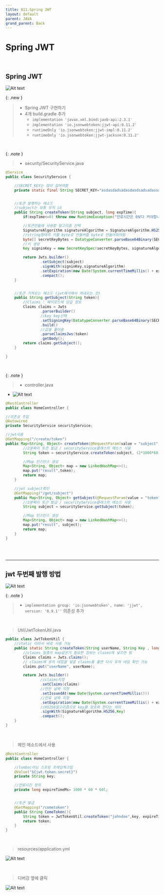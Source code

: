 ```yaml
---
title: 011.Spring JWT
layout: default
parent: JAVA
grand_parent: Back
---
```


# Spring JWT

<br />

## Spring JWT

![Alt text](image-44.png)

{: .new } 
> - Spring JWT 구현하기
> - 4개 build.gradle 추가
>   - `implementation 'javax.xml.bind:jaxb-api:2.3.1'`
>   - `implementation 'io.jsonwebtoken:jjwt-api:0.11.2'`
>   - `runtimeOnly 'io.jsonwebtoken:jjwt-impl:0.11.2'`
>   - `runtimeOnly 'io.jsonwebtoken:jjwt-jackson:0.11.2'`

<br />

{: .note } 
> - security/SecurityService.java

```java
@Service
public class SecurityService {

    //SECRET_KEY는 많이 길어야함
    private static final String SECRET_KEY="asdasdadsadasdasdsadsadassasldmasldmasdsadasddasdas";


    //토큰 발행하는 메소드
    //subject는 보통 유저 id
    public String createToken(String subject, long expTime){
        if(expTime<=0) throw new RuntimeException("만료시간은 0보다 커야합니다.");

        //토큰만들때 사용할 알고리즘 선택
        SignatureAlgorithm signatureAlgorithm = SignatureAlgorithm.HS256;
        //string형태의 키를 byte로 만들어줌 byte로 만들어줘야함
        byte[] secretKeyBytes = DatatypeConverter.parseBase64Binary(SECRET_KEY);
        //키 생성
        Key signinKey = new SecretKeySpec(secretKeyBytes, signatureAlgorithm.getJcaName());

        return Jwts.builder()
                .setSubject(subject)
                .signWith(signinKey,signatureAlgorithm)
                .setExpiration(new Date(System.currentTimeMillis() + expTime))
                .compact();
    }


    //토큰 가져오는 메소드 (jwt해석해서 꺼내오는 것)
    public String getSubject(String token){
        //Claims : 페이로드에 담길 정보
        Claims claims = Jwts
                .parserBuilder()
                //key key선택
                .setSigningKey(DatatypeConverter.parseBase64Binary(SECRET_KEY))
                .build()
                //값을 풀어줌
                .parseClaimsJws(token)
                .getBody();
        return claims.getSubject();
    }

}
```

<br />

{: .note } 
> - controller.java

- ![Alt text](image-45.png)

```java
@RestController
public class HomeController {

//의존성 주입
@Autowired
private SecurityService securityService;

//jwt사용
@GetMapping("/create/token")
public Map<String, Object> createToken(@RequestParam(value = "subject") String subject){
        //2분짜리 토큰 발급 / securityService클래스의 메소스 사용
        String token = securityService.createToken(subject, (2*1000*60));

        //Map 인스턴스 생성
        Map<String, Object> map = new LinkedHashMap<>();
        map.put("result",token);
        return map;
    }

    //jwt subject확인
    @GetMapping("/get/subject")
    public Map<String, Object> getSubject(@RequestParam(value = "token") String token){
        //2분짜리 토근 발급 / securityService클래스의 메소드 사용
        String subject = securityService.getSubject(token);

        //Map 인스턴스 생성
        Map<String, Object> map = new LinkedHashMap<>();
        map.put("result", subject);
        return map;
    }
}
```

<br />
<br />

---

## jwt 두번째 발행 방법

![Alt text](image-46.png)

{: .note } 
> - `implementation group: 'io.jsonwebtoken', name: 'jjwt', version: '0.9.1''` 의존성 추가

<br />

> Util/JwtTokenUtil.java

```java
public class JwtTokenUtil {
    //static 이라서 바로 사용 가능
    public static String createToken(String userName, String Key , long expireTimeMs){
        //claims 일종의 map같은거 필요한 정보는 claims에 넣으면 됨
        Claims claims = Jwts.claims();
        // claims에 유저 네임을 넣음 claims를 풀면 다시 유저 네임 확인 가능
        claims.put("userName", userName);

        return Jwts.builder()
                //claims지정
                .setClaims(claims)
                //만든 날짜 지정
                .setIssuedAt(new Date(System.currentTimeMillis()))
                //만료 날짜 지정
                .setExpiration(new Date(System.currentTimeMillis() + expireTimeMs))
                //HS256알고리즘으로 key를 암호화 한다는 의미
                .signWith(SignatureAlgorithm.HS256,Key)
                .compact();
    }
}
```

<br />

> 메인 메소드에서 사용

```java
@RestController
public class HomeController {

    //lomboc아님 스프링 프레임웍크임
    @Value("${jwt.token.secret}")
    private String key;

    //만료시간 정의
    private long expireTimeMs= 1000 * 60 * 60l;


    //토큰 발급
    @GetMapping("/cometoken")
    public String ComeToken(){
        String token = JwtTokenUtil.createToken("johndoe",key, expireTimeMs);
        return token;
    }
}
```

<br />

> resources/application.yml

![Alt text](image-47.png)

<br />

> 디버깅 옆에 클릭

![Alt text](image-48.png)